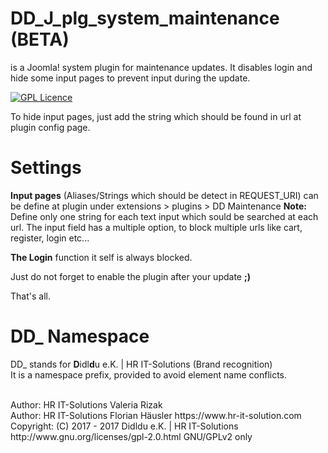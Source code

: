# DD_J_plg_system_maintenance (BETA)
is a Joomla! system plugin for maintenance updates. It disables login and hide some input pages to prevent input during the update.

[![GPL Licence](https://badges.frapsoft.com/os/gpl/gpl.png?v=102)](https://opensource.org/licenses/GPL-2.0/)

To hide input pages, just add the string which should be found in url at plugin config page.

# Settings
**Input pages** (Aliases/Strings which should be detect in REQUEST_URI) can be define at plugin under extensions > plugins > DD Maintenance 
**Note:** Define only one string for each text input which sould be searched at each url.
The input field has a multiple option, to block multiple urls like cart, register, login etc...

**The Login** function it self is always blocked.

Just do not forget to enable the plugin after your update **;)**

That's all.

# DD_ Namespace
DD_ stands for  **D**idl**d**u e.K. | HR IT-Solutions (Brand recognition)                   <br>
It is a namespace prefix, provided to avoid element name conflicts.

<br>
Author: HR IT-Solutions Valeria Rizak                                                       <br>
Author: HR IT-Solutions Florian Häusler https://www.hr-it-solution.com                      <br>
Copyright: (C) 2017 - 2017 Didldu e.K. | HR IT-Solutions                                    <br>
http://www.gnu.org/licenses/gpl-2.0.html GNU/GPLv2 only